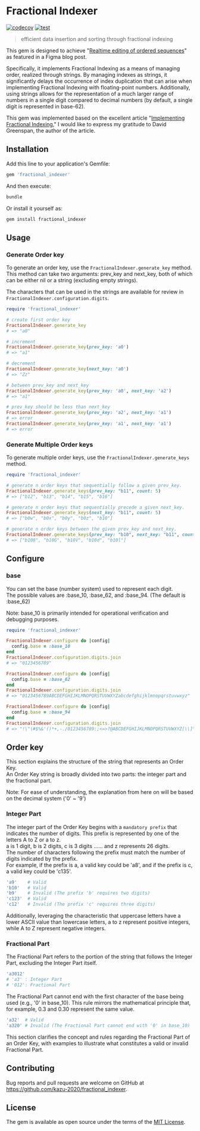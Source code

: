 # Fractional Indexer

[![codecov](https://codecov.io/gh/kazu-2020/fractional_indexer/graph/badge.svg?token=OCCYE4EKT1)](https://codecov.io/gh/kazu-2020/fractional_indexer)
[![test](https://github.com/kazu-2020/fractional_indexer/actions/workflows/ruby.yml/badge.svg?branch=main&event=push)](https://github.com/kazu-2020/fractional_indexer/actions/workflows/ruby.yml)

> efficient data insertion and sorting through fractional indexing

This gem is designed to achieve "[Realtime editing of ordered sequences](https://www.figma.com/blog/realtime-editing-of-ordered-sequences/#fractional-indexing)" as featured in a Figma blog post.

Specifically, it implements Fractional Indexing as a means of managing order, realized through strings. By managing indexes as strings, it significantly delays the occurrence of index duplication that can arise when implementing Fractional Indexing with floating-point numbers. Additionally, using strings allows for the representation of a much larger range of numbers in a single digit compared to decimal numbers (by default, a single digit is represented in base-62).

This gem was implemented based on the excellent article "[Implementing Fractional Indexing.](https://observablehq.com/@dgreensp/implementing-fractional-indexing)" I would like to express my gratitude to David Greenspan, the author of the article.

## Installation

Add this line to your application's Gemfile:

```ruby
gem 'fractional_indexer'
```

And then execute:

```sh
bundle
```

Or install it yourself as:

```sh
gem install fractional_indexer
```

## Usage

### Generate Order key

To generate an order key, use the `FractionalIndexer.generate_key` method.  
This method can take two arguments: prev_key and next_key, both of which can be either nil or a string (excluding empty strings).

The characters that can be used in the strings are available for review in `FractionalIndexer.configuration.digits`.

```ruby
require 'fractional_indexer'

# create first order key
FractionalIndexer.generate_key
# => "a0"

# increment
FractionalIndexer.generate_key(prev_key: 'a0')
# => "a1"

# decrement
FractionalIndexer.generate_key(next_key: 'a0')
# => "Zz"

# between prev_key and next_key
FractionalIndexer.generate_key(prev_key: 'a0', next_key: 'a2')
# => "a1"

# prev_key should be less than next_key
FractionalIndexer.generate_key(prev_key: 'a2', next_key: 'a1')
# => error
FractionalIndexer.generate_key(prev_key: 'a1', next_key: 'a1')
# => error
```

### Generate Multiple Order keys

To generate multiple order keys, use the `FractionalIndexer.generate_keys` method.

```ruby
require 'fractional_indexer'

# generate n order keys that sequentially follow a given prev_key.
FractionalIndexer.generate_keys(prev_key: "b11", count: 5)
# => ["b12", "b13", "b14", "b15", "b16"]

# generate n order keys that sequentially precede a given next_key.
FractionalIndexer.generate_keys(next_key: "b11", count: 5)
# => ["b0w", "b0x", "b0y", "b0z", "b10"]

# generate n order keys between the given prev_key and next_key.
FractionalIndexer.generate_keys(prev_key: "b10", next_key: "b11", count: 5)
# => ["b108", "b10G", "b10V", "b10d", "b10l"]
```

## Configure

### base

You can set the base (number system) used to represent each digit.  
The possible values are :base_10, :base_62, and :base_94. (The default is :base_62)

Note: base_10 is primarily intended for operational verification and debugging purposes.

```ruby
require 'fractional_indexer'

FractionalIndexer.configure do |config|
  config.base = :base_10
end
FractionalIndexer.configuration.digits.join
# => "0123456789"

FractionalIndexer.configure do |config|
  config.base = :base_62
end
FractionalIndexer.configuration.digits.join
# => "0123456789ABCDEFGHIJKLMNOPQRSTUVWXYZabcdefghijklmnopqrstuvwxyz"

FractionalIndexer.configure do |config|
  config.base = :base_94
end
FractionalIndexer.configuration.digits.join
# => "!\"\#$%&'()*+,-./0123456789:;<=>?@ABCDEFGHIJKLMNOPQRSTUVWXYZ[\\]^_`abcdefghijklmnopqrstuvwxyz{|}~"
```

## Order key

This section explains the structure of the string that represents an Order Key.  
An Order Key string is broadly divided into two parts: the integer part and the fractional part.

Note: For ease of understanding, the explanation from here on will be based on the decimal system ('0' ~ '9')

### Integer Part

The integer part of the Order Key begins with a `mandatory prefix` that indicates the number of digits. This prefix is represented by one of the letters A to Z or a to z.  
a is 1 digit, b is 2 digits, c is 3 digits ...... and z represents 26 digits.  
The number of characters following the prefix must match the number of digits indicated by the prefix.  
For example, if the prefix is a, a valid key could be 'a8', and if the prefix is c, a valid key could be 'c135'.

```ruby
'a9'    # Valid
'b10'   # Valid
'b9'    # Invalid (The prefix 'b' requires two digits)
'c123'  # Valid
'c12'   # Invalid (The prefix 'c' requires three digits)
```

Additionally, leveraging the characteristic that uppercase letters have a lower ASCII value than lowercase letters, a to z represent positive integers, while A to Z represent negative integers.

### Fractional Part

The Fractional Part refers to the portion of the string that follows the Integer Part, excluding the Integer Part itself.

```ruby
'a3012'
# 'a3' : Integer Part
# '012': Fractional Part
```

The Fractional Part cannot end with the first character of the base being used (e.g., '0' in base_10). This rule mirrors the mathematical principle that, for example, 0.3 and 0.30 represent the same value.

```ruby
'a32'  # Valid
'a320' # Invalid (The Fractional Part cannot end with '0' in base_10)
```

This section clarifies the concept and rules regarding the Fractional Part of an Order Key, with examples to illustrate what constitutes a valid or invalid Fractional Part.

## Contributing

Bug reports and pull requests are welcome on GitHub at <https://github.com/kazu-2020/fractional_indexer>.

## License

The gem is available as open source under the terms of the [MIT License](https://opensource.org/licenses/MIT).
